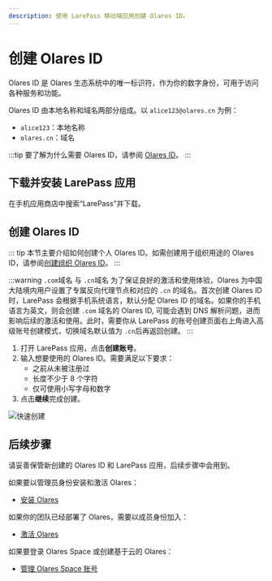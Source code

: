 ```yaml
---
description: 使用 LarePass 移动端应用创建 Olares ID。
---
```

# 创建 Olares ID

Olares ID 是 Olares 生态系统中的唯一标识符，作为你的数字身份，可用于访问各种服务和功能。

Olares ID 由本地名称和域名两部分组成。以 `alice123@olares.cn` 为例：
- `alice123`：本地名称
- `olares.cn`：域名

:::tip
要了解为什么需要 Olares ID，请参阅 [Olares ID](../concepts/olares-id.md)。
:::

## 下载并安装 LarePass 应用

在手机应用商店中搜索“LarePass”并下载。

## 创建 Olares ID

::: tip
本节主要介绍如何创建个人 Olares ID。如需创建用于组织用途的 Olares ID，请参阅[创建组织 Olares ID](../../space/host-domain.md#创建组织-olares-id)。
:::

:::warning `.com`域名 与 `.cn`域名
为了保证良好的激活和使用体验，Olares 为中国大陆境内用户设置了专属反向代理节点和对应的 `.cn` 的域名。首次创建 Olares ID 时，LarePass 会根据手机系统语言，默认分配 Olares ID 的域名。如果你的手机语言为英文，则会创建 `.com` 域名的 Olares ID, 可能会遇到 DNS 解析问题，进而影响后续的激活和使用。此时，需要你从 LarePass 的账号创建页面右上角进入高级账号创建模式，切换域名默认值为 `.cn`后再返回创建。
:::

1. 打开 LarePass 应用，点击**创建账号**。
2. 输入想要使用的 Olares ID。需要满足以下要求：
   * 之前从未被注册过
   * 长度不少于 8 个字符
   * 仅可使用小写字母和数字
3. 点击**继续**完成创建。

![快速创建](/images/manual/get-started/create-olares-id.png)

## 后续步骤

请妥善保管新创建的 Olares ID 和 LarePass 应用，后续步骤中会用到。

如果要以管理员身份安装和激活 Olares：
- [安装 Olares](./install-olares)

如果你的团队已经部署了 Olares，需要以成员身份加入：
- [激活 Olares](./activate-olares)

如果要登录 Olares Space 或创建基于云的 Olares：
- [管理 Olares Space 账号](../../space/manage-accounts)